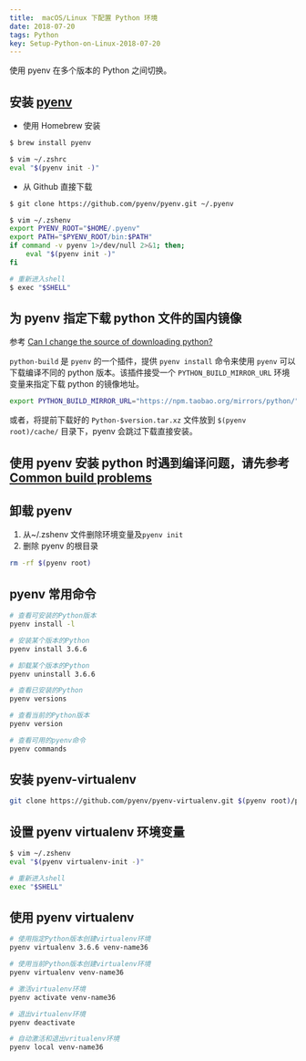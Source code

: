 ```yaml
---
title:  macOS/Linux 下配置 Python 环境
date: 2018-07-20
tags: Python
key: Setup-Python-on-Linux-2018-07-20
---
```


使用 pyenv 在多个版本的 Python 之间切换。

<!--more-->

## 安装 [pyenv](https://github.com/pyenv/pyenv)

- 使用 Homebrew 安装

```bash
$ brew install pyenv

$ vim ~/.zshrc
eval "$(pyenv init -)"
```

- 从 Github 直接下载

```bash
$ git clone https://github.com/pyenv/pyenv.git ~/.pyenv

$ vim ~/.zshenv
export PYENV_ROOT="$HOME/.pyenv"
export PATH="$PYENV_ROOT/bin:$PATH"
if command -v pyenv 1>/dev/null 2>&1; then;
    eval "$(pyenv init -)"
fi

# 重新进入shell
$ exec "$SHELL"
```

## 为 pyenv 指定下载 python 文件的国内镜像

参考 [Can I change the source of downloading python?](https://github.com/pyenv/pyenv/issues/18)

`python-build` 是 `pyenv` 的一个插件，提供 `pyenv install` 命令来使用 `pyenv` 可以下载编译不同的 python 版本。该插件接受一个 `PYTHON_BUILD_MIRROR_URL` 环境变量来指定下载 python 的镜像地址。

```bash
export PYTHON_BUILD_MIRROR_URL="https://npm.taobao.org/mirrors/python/"
```

或者，将提前下载好的 `Python-$version.tar.xz` 文件放到 `$(pyenv root)/cache/` 目录下，pyenv 会跳过下载直接安装。

## 使用 pyenv 安装 python 时遇到编译问题，请先参考[Common build problems](https://github.com/pyenv/pyenv/wiki/Common-build-problems)

## 卸载 pyenv

1. 从~/.zshenv 文件删除环境变量及`pyenv init`
2. 删除 pyenv 的根目录

```bash
rm -rf $(pyenv root)
```

## pyenv 常用命令

```bash
# 查看可安装的Python版本
pyenv install -l

# 安装某个版本的Python
pyenv install 3.6.6

# 卸载某个版本的Python
pyenv uninstall 3.6.6

# 查看已安装的Python
pyenv versions

# 查看当前的Python版本
pyenv version

# 查看可用的pyenv命令
pyenv commands
```

## 安装 pyenv-virtualenv

```bash
git clone https://github.com/pyenv/pyenv-virtualenv.git $(pyenv root)/plugins/pyenv-virtualenv
```

## 设置 pyenv virtualenv 环境变量

```bash
$ vim ~/.zshenv
eval "$(pyenv virtualenv-init -)"

# 重新进入shell
exec "$SHELL"
```

## 使用 pyenv virtualenv

```bash
# 使用指定Python版本创建virtualenv环境
pyenv virtualenv 3.6.6 venv-name36

# 使用当前Python版本创建virtualenv环境
pyenv virtualenv venv-name36

# 激活virtualenv环境
pyenv activate venv-name36

# 退出virtualenv环境
pyenv deactivate

# 自动激活和退出vritualenv环境
pyenv local venv-name36
```